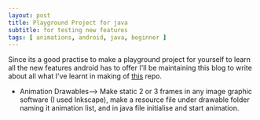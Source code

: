 ```yaml
---
layout: post
title: Playground Project for java
subtitle: for testing new features
tags: [ animations, android, java, beginner ] 
---
```

Since its a good practise to make a playground project for yourself to learn all the new features android has to offer I'll be maintaining this blog to write about all what I've learnt in making of [this]("https://github.com/srishti-R/Playground_Project_for_Java") repo. <br/>
* Animation Drawables--> Make static 2 or 3 frames in any image graphic software (I used Inkscape), make a resource file under drawable folder naming it animation list, and in java file initialise and start animation.
